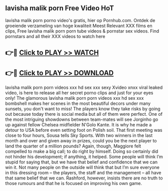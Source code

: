 ## lavisha malik porn Free Video HoT 

lavisha malik porn porno video's gratis, hier op Pornhub.com. Ontdek de groeiende verzameling van hoge kwaliteit Meest Relevant XXX films en clips,
Free lavisha malik porn porn tube videos & pornstar sex videos. Find pornstars and all their XXX videos to watch here


## 👉🔴 [Click to PLAY >> WATCH](http://us.freeplayer.one?title=lavisha_malik_porn&ref=16D)

## 👉🔴 [Click to PLAY >> DOWNLOAD](http://us.freeplayer.one?title=lavisha_malik_porn&ref=16D)


lavisha malik porn porn videos xxx hd sex xxx sexy Xvideo xnxx viral leaked video, is here to release all her secret porno clips and just for your eyes only! The glamorous lavisha malik porn porn videos xxx hd sex xxx bombshell makes her scenes in the most beautiful decors under many sunsets, you don't want to miss! The players know they take risks by going out because today there is social media but all of them were perfect. One of the most intriguing showdowns between team-mates will see Jorginho go up against fellow Chelsea midfielder N'Golo Kante. It is why he made a detour to USA before even setting foot on Polish soil. That first meeting was close to four hours, Sousa tells Sky Sports. With two winners in the last month and over and given away in prizes, could you be the next player to land the quarter of a million pounds? Again, though, Maggiore felt compelled to make a big call; to do right by himself. Doing so certainly did not hinder his development; if anything, it helped. Some people will think I’m stupid for saying that, but we have that belief and confidence that we can win it. Not many people on the outside will think that but I’m sure everyone in this dressing room – the players, the staff and the management – all have that same belief that we can. Rashford, however, insists there are no truth to those rumours and that he is focused on improving his own game.